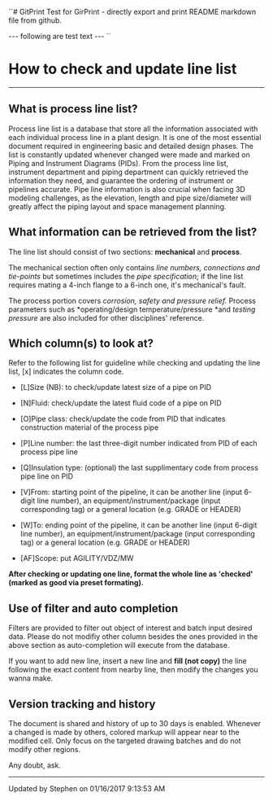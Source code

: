 ``# GitPrint
Test for GirPrint - directly export and print README markdown file from github.

--- following are test text ---
``
# How to check and update line list

----------


## What is process line list?

Process line list is a database that store all the information associated with each individual process line in a plant design. It is one of the most essential document required in engineering basic and detailed design phases. The list is constantly updated whenever changed were made and marked on Piping and Instrument Diagrams (PIDs). From the process line list, instrument department and piping department can quickly retrieved the information they need, and guarantee the ordering of instrument or pipelines accurate. Pipe line information is also crucial when facing 3D modeling challenges, as the elevation, length and pipe size/diameter will greatly affect the piping layout and space management planning. 

## What information can be retrieved from the list?


The line list should consist of two sections: **mechanical** and **process**. 

The mechanical section often only contains *line numbers, connections and tie-points* but sometimes includes the *pipe specification*; if the line list requires mating a 4-inch flange to a 6-inch one, it's mechanical's fault. 

The process portion covers *corrosion, safety and pressure relief.* Process parameters such as *operating/design temperature/pressure *and *testing pressure* are also included for other disciplines' reference. 


## Which column(s) to look at?

Refer to the following list for guideline while checking and updating the line list, [x] indicates the column code.

- [L]Size (NB): to check/update latest size of a pipe on PID

- [N]Fluid: check/update the latest fluid code of a pipe on PID

- [O]Pipe class: check/update the code from PID that indicates construction material of the process pipe

- [P]Line number: the last three-digit number indicated from PID of each process pipe line

- [Q]Insulation type: (optional) the last supplimentary code from process pipe line on PID

- [V]From: starting point of the pipeline, it can be another line (input 6-digit line number), an equipment/instrument/package (input corresponding tag) or a general location (e.g. GRADE or HEADER)

- [W]To: ending point of the pipeline, it can be another line (input 6-digit line number), an equipment/instrument/package (input corresponding tag) or a general location (e.g. GRADE or HEADER)

- [AF]Scope: put AGILITY/VDZ/MW

**After checking or updating one line, format the whole line as 'checked' (marked as good via preset formating).**


## Use of filter and auto completion

Filters are provided to filter out object of interest and batch input desired data. Please do not modifiy other column besides the ones provided in the above section as auto-completion will execute from the database. 

If you want to add new line, insert a new line and **fill (not copy)** the line following the exact content from nearby line, then modify the changes you wanna make.

## Version tracking and history

The document is shared and history of up to 30 days is enabled. Whenever a changed is made by others, colored markup will appear near to the modified cell. Only focus on the targeted drawing batches and do not modify other regions.

Any doubt, ask.

----
Updated by Stephen on 01/16/2017 9:13:53 AM 
